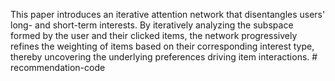 This paper introduces an iterative attention network that disentangles users' long- and short-term interests. By iteratively analyzing the subspace formed by the user and their clicked items, the network progressively refines the weighting of items based on their corresponding interest type, thereby uncovering the underlying preferences driving item interactions. # recommendation-code

